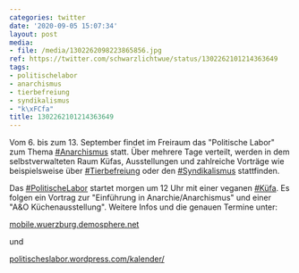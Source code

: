 ```yaml
---
categories: twitter
date: '2020-09-05 15:07:34'
layout: post
media:
- file: /media/1302262098223865856.jpg
ref: https://twitter.com/schwarzlichtwue/status/1302262101214363649
tags:
- politischelabor
- anarchismus
- tierbefreiung
- syndikalismus
- "k\xFCfa"
title: 1302262101214363649
---
```

Vom 6. bis zum 13. September findet im Freiraum das "Politische Labor" zum Thema [#Anarchismus](/t/anarchismus) statt. Über mehrere Tage verteilt, werden in dem selbstverwalteten Raum Küfas, Ausstellungen und zahlreiche Vorträge wie beispielsweise über [#Tierbefreiung](/t/tierbefreiung) oder  den [#Syndikalismus](/t/syndikalismus) stattfinden. 

Das [#PolitischeLabor](/t/politischelabor) startet morgen um 12 Uhr mit einer veganen [#Küfa](/t/küfa). Es folgen ein Vortrag zur "Einführung in Anarchie/Anarchismus" und einer "A&amp;O Küchenausstellung".
Weitere Infos und die genauen Termine unter: 

[mobile.wuerzburg.demosphere.net](https://mobile.wuerzburg.demosphere.net/)

und 

[politischeslabor.wordpress.com/kalender/](https://politischeslabor.wordpress.com/kalender/)